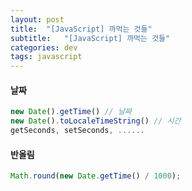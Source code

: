 ```yaml
---
layout: post
title:  "[JavaScript] 까먹는 것들"
subtitle:   "[JavaScript] 까먹는 것들"
categories: dev
tags: javascript
---
```


#### 날짜  
```js
new Date().getTime() // 날짜
new Date().toLocaleTimeString() // 시간
getSeconds, setSeconds, ......
```
#### 반올림
```js
Math.round(new Date.getTime() / 1000);
```